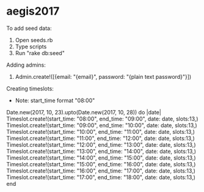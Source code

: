 # aegis2017

To add seed data:
1. Open seeds.rb
2. Type scripts
3. Run "rake db:seed"

Adding admins:
1. Admin.create!([{email: "{email}", password: "{plain text password}"}])

Creating timeslots:
* Note: start_time format "08:00"

Date.new(2017, 10, 23).upto(Date.new(2017, 10, 28)) do |date|
	Timeslot.create!(start_time: "08:00", end_time: "09:00", date: date, slots:13,)
	Timeslot.create!(start_time: "09:00", end_time: "10:00", date: date, slots:13,)
	Timeslot.create!(start_time: "10:00", end_time: "11:00", date: date, slots:13,)
	Timeslot.create!(start_time: "11:00", end_time: "12:00", date: date, slots:13,)
	Timeslot.create!(start_time: "12:00", end_time: "13:00", date: date, slots:13,)
	Timeslot.create!(start_time: "13:00", end_time: "14:00", date: date, slots:13,)
	Timeslot.create!(start_time: "14:00", end_time: "15:00", date: date, slots:13,)
	Timeslot.create!(start_time: "15:00", end_time: "16:00", date: date, slots:13,)
	Timeslot.create!(start_time: "16:00", end_time: "17:00", date: date, slots:13,)
	Timeslot.create!(start_time: "17:00", end_time: "18:00", date: date, slots:13,)
end